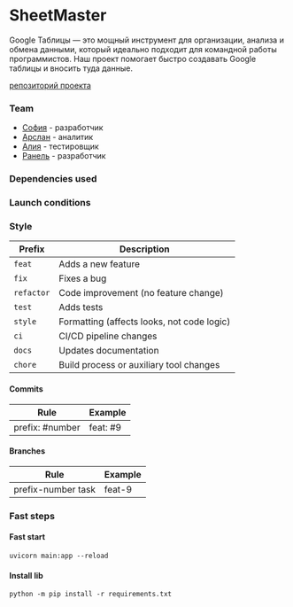 # SheetMaster
 Google Таблицы — это мощный инструмент для организации, анализа и обмена данными, который идеально подходит для командной работы программистов. Наш проект помогает быстро создавать Google таблицы и вносить туда данные.

[репозиторий проекта](https://github.com/denisamirov/SheetMaster)

### Team
- [София](https://github.com/Sofia-Fadeeva) - разработчик
- [Арслан](https://github.com/ARSLAN20128) - аналитик
- [Алия](https://github.com/pypsik007) - тестировщик
- [Ранель](https://github.com/ranel211) - разработчик

### Dependencies used

### Launch conditions

### Style

| Prefix   | Description                                  |
|------------|----------------------------------------------|
| `feat`     | Adds a new feature                           |
| `fix`      | Fixes a bug                                  |
| `refactor` | Code improvement (no feature change)        |
| `test`     | Adds tests                                   |
| `style`    | Formatting (affects looks, not code logic) |
| `ci`       | CI/CD pipeline changes                       |
| `docs`     | Updates documentation                        |
| `chore`   | Build process or auxiliary tool changes     |

#### Commits

| Rule         | Example      |
|--------------|--------------|
| prefix: #number | feat: #9     |

#### Branches

| Rule         | Example      |
|--------------|--------------|
| prefix-number task | feat-9   |

### Fast steps

#### Fast start
```
uvicorn main:app --reload
```

#### Install lib
```
python -m pip install -r requirements.txt
```